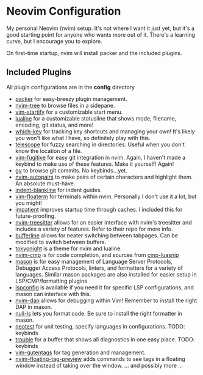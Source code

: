 # Neovim Configuration

My personal Neovim (nvim) setup. It's not where I want it just yet, but it's a good starting point for anyone who wants more out of it. There's a learning curve, but I encourage you to explore.

On first-time startup, nvim will install packer and the included plugins.

## Included Plugins
All plugin configurations are in the **config** directory
 - [packer](https://github.com/wbthomason/packer.nvim) for easy-breezy plugin management.
 - [nvim-tree](https://github.com/nvim-tree/nvim-tree.lua) to browse files in a sidepane.
 - [vim-startify](https://github.com/mhinz/vim-startify) for a customizable start menu.
 - [lualine](https://github.com/nvim-lualine/lualine.nvim) for a customizable statusline that shows mode, filename, encoding, git status, and more!
 - [which-key](https://github.com/folke/which-key.nvim) for tracking key shortcuts and managing your own! It's likely you won't like what I have, so definitely play with this.
 - [telescope](https://github.com/nvim-telescope/telescope.nvim) for fuzzy searching in directories. Useful when you don't know the location of a file.
 - [vim-fugitive](https://github.com/tpope/vim-fugitive) for easy git integration in nvim. Again, I haven't made a keybind to make use of these features. Make it yourself! Again!
 - [gv](https://github.com/junegunn/gv.vim) to browse git commits. No keybinds...yet.
 - [nvim-autopairs](https://github.com/windwp/nvim-autopairs) to make pairs of certain characters and highlight them. An absolute must-have.
 - [indent-blankline](https://github.com/lukas-reineke/indent-blankline.nvim) for indent guides.
 - [vim-floaterm](https://github.com/voldikss/vim-floaterm) for terminals within nvim. Personally I don't use it a lot, but you might!
 - [impatient](https://github.com/lewis6991/impatient.nvim) improves startup time through caches. I included this for future-proofing.
 - [nvim-treesitter](https://github.com/nvim-treesitter/nvim-treesitter) allows for an easier interface with nvim's treesitter and includes a variety of features. Refer to their repo for more info.
 - [bufferline](https://github.com/akinsho/bufferline.nvim) allows for neater switching between tabpages. Can be modified to switch between buffers.
 - [tokyonight](https://github.com/folke/tokyonight.nvim) is a theme for nvim and lualine.
 - [nvim-cmp](https://github.com/hrsh7th/nvim-cmp) is for code completion, and sources from [cmp-luasnip](https://github.com/saadparwaiz1/cmp_luasnip)
 - [mason](https://github.com/williamboman/mason.nvim) is for easy management of Language Server Protocols, Debugger Access Protocols, linters, and formatters for a variety of languages. Similar mason packages are also installed for easier setup in LSP/CMP/formatting plugins
 - [lspconfig](https://github.com/neovim/nvim-lspconfig) is available if you need it for specific LSP configurations, and mason can interface with this.
 - [nvim-dap](https://github.com/mfussenegger/nvim-dap) allows for debugging within Vim! Remember to install the right DAP in mason.
 - [null-ls](https://github.com/jose-elias-alvarez/null-ls.nvim) lets you format code. Be sure to install the right formatter in mason.
 - [neotest](https://github.com/nvim-neotest/neotest) for unit testing, specify languages in configurations. TODO: keybinds
 - [trouble](https://github.com/folke/trouble.nvim) for a buffer that shows all diagnostics in one easy place. TODO: keybinds
 - [vim-gutentags](https://github.com/ludovicchabant/vim-gutentags) for tag generation and management.
 - [nvim-floating-tag-preview](weilbith/nvim-floating-tag-preview) adds commands to see tags in a floating window instead of taking over the window.
 ... and possibly more ...
